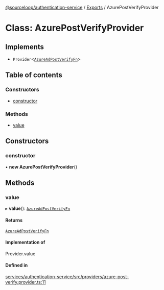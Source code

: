 [@sourceloop/authentication-service](../README.md) / [Exports](../modules.md) / AzurePostVerifyProvider

# Class: AzurePostVerifyProvider

## Implements

- `Provider`<[`AzureAdPostVerifyFn`](../interfaces/AzureAdPostVerifyFn.md)\>

## Table of contents

### Constructors

- [constructor](AzurePostVerifyProvider.md#constructor)

### Methods

- [value](AzurePostVerifyProvider.md#value)

## Constructors

### constructor

• **new AzurePostVerifyProvider**()

## Methods

### value

▸ **value**(): [`AzureAdPostVerifyFn`](../interfaces/AzureAdPostVerifyFn.md)

#### Returns

[`AzureAdPostVerifyFn`](../interfaces/AzureAdPostVerifyFn.md)

#### Implementation of

Provider.value

#### Defined in

[services/authentication-service/src/providers/azure-post-verify.provider.ts:11](https://github.com/codeweb05/repo1/blob/a4cf318/services/authentication-service/src/providers/azure-post-verify.provider.ts#L11)

